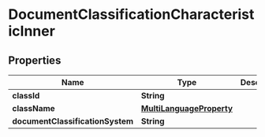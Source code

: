 
# DocumentClassificationCharacteristicInner

## Properties
Name | Type | Description | Notes
------------ | ------------- | ------------- | -------------
**classId** | **String** |  |  [optional]
**className** | [**MultiLanguageProperty**](MultiLanguageProperty.md) |  |  [optional]
**documentClassificationSystem** | **String** |  |  [optional]




